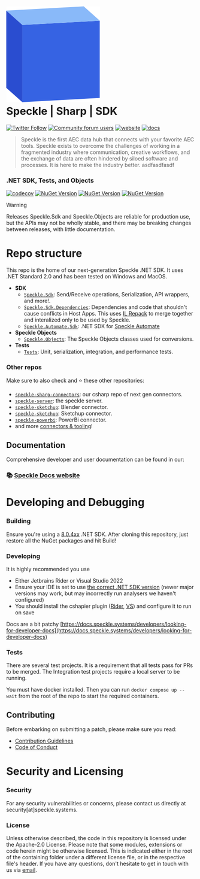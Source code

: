 ![Speckle Box](/logo.png)  
Speckle | Sharp | SDK
=================================================================================================================================

[![Twitter Follow](https://img.shields.io/twitter/follow/SpeckleSystems?style=social)](https://twitter.com/SpeckleSystems) [![Community forum users](https://img.shields.io/discourse/users?server=https%3A%2F%2Fspeckle.community&style=flat-square&logo=discourse&logoColor=white)](https://speckle.community) [![website](https://img.shields.io/badge/https://-speckle.systems-royalblue?style=flat-square)](https://speckle.systems) [![docs](https://img.shields.io/badge/docs-speckle.guide-orange?style=flat-square&logo=read-the-docs&logoColor=white)](https://speckle.guide/dev/)

 > Speckle is the first AEC data hub that connects with your favorite AEC tools. Speckle exists to overcome the challenges of working in a fragmented industry where communication, creative workflows, and the exchange of data are often hindered by siloed software and processes. It is here to make the industry better.
asdfasdfasdf
### .NET SDK, Tests, and Objects

[![codecov](https://codecov.io/gh/specklesystems/speckle-sharp-sdk/branch/dev/graph/badge.svg?token=TTM5OGr38m)](https://codecov.io/gh/specklesystems/speckle-sharp-sdk)
<a href="https://www.nuget.org/packages/Speckle.Sdk/"><img alt="NuGet Version" src="https://img.shields.io/nuget/v/Speckle.Sdk?label=Speckle.Sdk"></a>
<a href="https://www.nuget.org/packages/Speckle.Objects/"><img alt="NuGet Version" src="https://img.shields.io/nuget/v/Speckle.Sdk?label=Speckle.Objects"></a>
<a href="https://www.nuget.org/packages/Speckle.Automate.Sdk/"><img alt="NuGet Version" src="https://img.shields.io/nuget/v/Speckle.Sdk?label=Speckle.Automate.Sdk"></a>

> [!WARNING]
> Releases Speckle.Sdk and Speckle.Objects are reliable for production use, but the APIs may not be wholly stable, and there may be breaking changes between releases, with little documentation.

# Repo structure

This repo is the home of our next-generation Speckle .NET SDK. It uses .NET Standard 2.0 and has been tested on Windows and MacOS.

- **SDK**
  - [`Speckle.Sdk`](https://github.com/specklesystems/speckle-sharp-sdk/tree/dev/src/Speckle.Sdk): Send/Receive operations, Serialization, API wrappers, and more!.
  - [`Speckle.Sdk.Dependencies`](https://github.com/specklesystems/speckle-sharp-sdk/tree/dev/src/Speckle.Sdk.Dependencies): Dependencies and code that shouldn't cause conflicts in Host Apps.  This uses [IL Repack](https://github.com/gluck/il-repack) to merge together and interalized only to be used by Speckle.
  - [`Speckle.Automate.Sdk`](https://github.com/specklesystems/speckle-sharp-sdk/tree/dev/src/Speckle.Automate.Sdk): .NET SDK for [Speckle Automate](https://www.speckle.systems/product/automate)
- **Speckle Objects**
  - [`Speckle.Objects`](https://github.com/specklesystems/speckle-sharp-sdk/tree/dev/src/Speckle.Objects): The Speckle Objects classes used for conversions.
- **Tests**
  - [`Tests`](https://github.com/specklesystems/speckle-sharp-sdk/tree/dev/tests): Unit, serialization, integration, and performance tests.

### Other repos

Make sure to also check and ⭐️ these other  repositories:

- [`speckle-sharp-connectors`](https://github.com/specklesystems/speckle-sharp-connectors): our csharp repo of next gen connectors.
- [`speckle-server`](https://github.com/specklesystems/speckle-server): the speckle server.
- [`speckle-sketchup`](https://github.com/specklesystems/speckle-blender): Blender connector.
- [`speckle-sketchup`](https://github.com/specklesystems/speckle-sketchup): Sketchup connector.
- [`speckle-powerbi`](https://github.com/specklesystems/speckle-powerbi): PowerBi connector.
- and more [connectors & tooling](https://github.com/specklesystems/)!

## Documentation

Comprehensive developer and user documentation can be found in our:

### 📚 [Speckle Docs website](https://speckle.guide/dev/)

# Developing and Debugging

### Building

Ensure you're using a [8.0.4xx](https://dotnet.microsoft.com/en-us/download/dotnet/8.0) .NET SDK. 
After cloning this repository, just restore all the NuGet packages and hit Build!

### Developing

It is highly recommended you use
 - Either Jetbrains Rider or Visual Studio 2022
 - Ensure your IDE is set to use [the correct .NET SDK version](https://github.com/specklesystems/speckle-sharp-sdk/blob/main/global.json) (newer major versions may work, but may incorrectly run analysers we haven't configured)
 - You should install the cshapier plugin ([Rider](https://plugins.jetbrains.com/plugin/18243-csharpier), [VS](https://marketplace.visualstudio.com/items?itemName=csharpier.CSharpier)) and configure it to run on save

Docs are a bit patchy [https://docs.speckle.systems/developers/looking-for-developer-docs](https://docs.speckle.systems/developers/looking-for-developer-docs)

### Tests

There are several test projects. It is a requirement that all tests pass for PRs to be merged.
The Integration test projects require a local server to be running.

You must have docker installed. Then you can run `docker compose up --wait` from the root of the repo to start the required containers.

## Contributing

Before embarking on submitting a patch, please make sure you read:

- [Contribution Guidelines](CONTRIBUTING.md)
- [Code of Conduct](CODE_OF_CONDUCT.md)

# Security and Licensing
      
### Security

For any security vulnerabilities or concerns, please contact us directly at security[at]speckle.systems.

### License

Unless otherwise described, the code in this repository is licensed under the Apache-2.0 License. Please note that some modules, extensions or code herein might be otherwise licensed. This is indicated either in the root of the containing folder under a different license file, or in the respective file's header. If you have any questions, don't hesitate to get in touch with us via [email](mailto:hello@speckle.systems).

